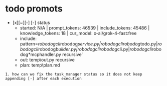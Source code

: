 

# todo  promots
- [x][~][-] [-] status
  - started: N/A | prompt_tokens: 46539 | include_tokens: 45486 | knowledge_tokens: 18 | cur_model: x-ai/grok-4-fast:free
  - include: pattern=*robodogcli*robodog*service.py|*robodogcli*robodog*todo.py|*robodogcli*robodog*builder.py|*robodogcli*robodog*cli.py|*robodogcli*robodog*mcphandler.py    recursive`
  - out: temp\out.py recursive
  - plan: temp\plan.md
```knowledge
1. how can we fix the task_manager status so it does not keep appending [-] after each execution
```